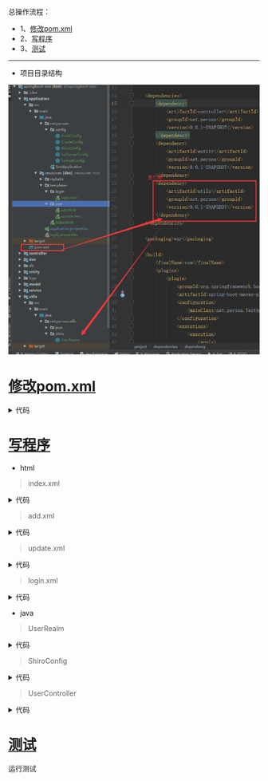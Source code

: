 总操作流程：
- 1、[修改pom.xml](springBoot-01)
- 2、[写程序](springBoot-02)
- 3、[测试](springBoot-03)

***

- 项目目录结构

![](image/11-1.png)

# <a name="springBoot-01" href="#" >修改pom.xml</a>

<details>
<summary>代码</summary>

```xml
		<!-- apache shiro 依赖 -->
		<dependency>
		    <groupId>org.apache.shiro</groupId>
		    <artifactId>shiro-core</artifactId>
		    <version>1.2.3</version>
		</dependency>
		<dependency>
		    <groupId>org.apache.shiro</groupId>
		    <artifactId>shiro-spring</artifactId>
		    <version>1.2.3</version>
		</dependency>
		<dependency>
		    <groupId>org.apache.shiro</groupId>
		    <artifactId>shiro-ehcache</artifactId>
		    <version>1.2.2</version>
		</dependency>

```

</details>


# <a name="springBoot-02" href="#" >写程序</a>

- html

> index.xml

<details>
<summary>代码</summary>

```html
<!DOCTYPE html>
<html lang="en">
<head>
    <meta charset="UTF-8">
    <title>Title</title>
</head>
<body>

<h2 >拦截测试</h2>
<a href="/user/toAdd">跳转到添加页面</a>
<br>
<a href="/user/toUpdate">跳转到更新页面</a>
</body>
</html>
```

</details>


>add.xml

<details>
<summary>代码</summary>

```html
<!DOCTYPE html>
<html lang="en">
<head>
    <meta charset="UTF-8">
    <title>Title</title>
</head>
<body>
<h1>add</h1>
</body>
</html>
```

</details>


>update.xml

<details>
<summary>代码</summary>

```html
<!DOCTYPE html>
<html lang="en">
<head>
    <meta charset="UTF-8">
    <title>Title</title>
</head>
<body>
<h1>update</h1>
</body>
</html>
```

</details>


>login.xml

<details>
<summary>代码</summary>

```html
<!DOCTYPE html>
<html lang="en">
<head>
    <meta charset="UTF-8">
    <title>Title</title>
</head>
<body>
<h1>登录</h1>
</body>
</html>
```

</details>


- java

> UserRealm

<details>
<summary>代码</summary>

```java
public class UserRealm extends AuthorizingRealm {
    /**
     * 执行授权逻辑
     * @param principalCollection
     * @return
     */
    @Override
    protected AuthorizationInfo doGetAuthorizationInfo(PrincipalCollection principalCollection) {
        System.out.println("执行授权逻辑");
        return null;
    }

    /**
     * 执行认证逻辑
     * @param authenticationToken
     * @return
     * @throws AuthenticationException
     */
    @Override
    protected AuthenticationInfo doGetAuthenticationInfo(AuthenticationToken authenticationToken) throws AuthenticationException {
        System.out.println("执行认证逻辑");
        return null;
    }
}

```

</details>


> ShiroConfig

<details>
<summary>代码</summary>

```java
@Configuration
public class ShiroConfig {
    @Bean
    public ShiroFilterFactoryBean getShiroFilterFactoryBean(@Qualifier("securityManager")DefaultWebSecurityManager securityManager){
        ShiroFilterFactoryBean shiroFilterFactoryBean=new ShiroFilterFactoryBean();
        shiroFilterFactoryBean.setSecurityManager(securityManager);
        Map<String,String> filterMap=new LinkedHashMap<String,String>();
        //指定不用拦截的跳转连接
        filterMap.put("/user/toIndex","anon");

        //指定拦截的跳转连接
        /*filterMap.put("/user/toAdd","authc");
        filterMap.put("/user/toUpdate","authc");*/
        filterMap.put("/user/*","authc");

        //指定登录的页面的路径
        shiroFilterFactoryBean.setLoginUrl("/user/toLogin");
        shiroFilterFactoryBean.setFilterChainDefinitionMap(filterMap);
        return shiroFilterFactoryBean;
    }

    @Bean(name="securityManager")
    public DefaultWebSecurityManager getDefaultWebSecurityManager(@Qualifier("userRealm")UserRealm userRealm){
        DefaultWebSecurityManager securityManager=new DefaultWebSecurityManager();
        securityManager.setRealm(userRealm);
        return securityManager;
    }

    @Bean(name="userRealm")
    public UserRealm getUserRealm(){
        return new UserRealm();
    }
}

```

</details>


> UserController

<details>
<summary>代码</summary>

```java
@Controller
@RequestMapping("/user")
public class UserController {

    @RequestMapping("/toIndex")
    public  String toIndex(){
        return "index";
    }

    @RequestMapping("/toLogin")
    public  String toLogin(){
        return "login/login";
    }

    @RequestMapping("/toAdd")
    public  String toAdd(){
        return "user/add";
    }

    @RequestMapping("/toUpdate")
    public  String toUpdate(){
        return "user/update";
    }

}
```

</details>




# <a name="springBoot-03Pgp" href="#" >测试</a>

运行测试
